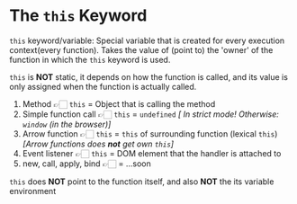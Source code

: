 # The `this` Keyword

`this` keyword/variable: Special variable that is created for every execution context(every function). Takes the value of (point to) the 'owner' of the function in which the `this` keyword is used.

`this` is **NOT** static, it depends on how the function is called, and its value is only assigned when the function is actually called.

1. Method 👉🏻 `this` = Object that is calling the method
2. Simple function call 👉🏻 `this` = `undefined` _[ In strict mode! Otherwise: `window` (in the browser)]_
3. Arrow function 👉🏻 `this` = `this` of surrounding function (lexical `this`) _[Arrow functions does **not** get own `this`]_
4. Event listener 👉🏻 `this` = DOM element that the handler is attached to
5. new, call, apply, bind 👉🏻 = ...soon

`this` does **NOT** point to the function itself, and also **NOT** the its variable environment
